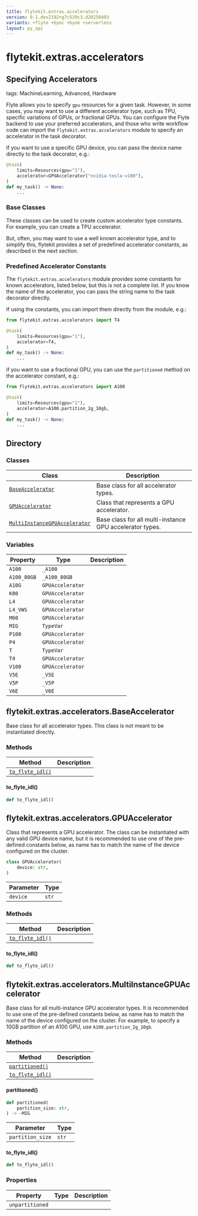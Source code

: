 ```yaml
---
title: flytekit.extras.accelerators
version: 0.1.dev2192+g7c539c3.d20250403
variants: +flyte +byoc +byok +serverless
layout: py_api
---
```


# flytekit.extras.accelerators


## Specifying Accelerators

tags: MachineLearning, Advanced, Hardware

Flyte allows you to specify `gpu` resources for a given task. However, in some cases, you may want to use a different
accelerator type, such as TPU, specific variations of GPUs, or fractional GPUs. You can configure the Flyte backend to
use your preferred accelerators, and those who write workflow code can import the `flytekit.extras.accelerators` module
to specify an accelerator in the task decorator.


If you want to use a specific GPU device, you can pass the device name directly to the task decorator, e.g.:

```python
@task(
    limits=Resources(gpu="1"),
    accelerator=GPUAccelerator("nvidia-tesla-v100"),
)
def my_task() -> None:
    ...
```

### Base Classes

These classes can be used to create custom accelerator type constants. For example, you can create a TPU accelerator.

But, often, you may want to use a well known accelerator type, and to simplify this, flytekit provides a set of
predefined accelerator constants, as described in the next section.


### Predefined Accelerator Constants


The `flytekit.extras.accelerators` module provides some constants for known accelerators, listed below, but this is not
a complete list. If you know the name of the accelerator, you can pass the string name to the task decorator directly.

If using the constants, you can import them directly from the module, e.g.:

```python
from flytekit.extras.accelerators import T4

@task(
    limits=Resources(gpu="1"),
    accelerator=T4,
)
def my_task() -> None:
    ...
```
if you want to use a fractional GPU, you can use the ``partitioned`` method on the accelerator constant, e.g.:

```python
from flytekit.extras.accelerators import A100

@task(
    limits=Resources(gpu="1"),
    accelerator=A100.partition_2g_10gb,
)
def my_task() -> None:
    ...
```


## Directory

### Classes

| Class | Description |
|-|-|
| [`BaseAccelerator`](.././flytekit.extras.accelerators#flytekitextrasacceleratorsbaseaccelerator) | Base class for all accelerator types. |
| [`GPUAccelerator`](.././flytekit.extras.accelerators#flytekitextrasacceleratorsgpuaccelerator) | Class that represents a GPU accelerator. |
| [`MultiInstanceGPUAccelerator`](.././flytekit.extras.accelerators#flytekitextrasacceleratorsmultiinstancegpuaccelerator) | Base class for all multi-instance GPU accelerator types. |

### Variables

| Property | Type | Description |
|-|-|-|
| `A100` | `_A100` |  |
| `A100_80GB` | `_A100_80GB` |  |
| `A10G` | `GPUAccelerator` |  |
| `K80` | `GPUAccelerator` |  |
| `L4` | `GPUAccelerator` |  |
| `L4_VWS` | `GPUAccelerator` |  |
| `M60` | `GPUAccelerator` |  |
| `MIG` | `TypeVar` |  |
| `P100` | `GPUAccelerator` |  |
| `P4` | `GPUAccelerator` |  |
| `T` | `TypeVar` |  |
| `T4` | `GPUAccelerator` |  |
| `V100` | `GPUAccelerator` |  |
| `V5E` | `_V5E` |  |
| `V5P` | `_V5P` |  |
| `V6E` | `_V6E` |  |

## flytekit.extras.accelerators.BaseAccelerator

Base class for all accelerator types. This class is not meant to be instantiated directly.


### Methods

| Method | Description |
|-|-|
| [`to_flyte_idl()`](#to_flyte_idl) |  |


#### to_flyte_idl()

```python
def to_flyte_idl()
```
## flytekit.extras.accelerators.GPUAccelerator

Class that represents a GPU accelerator. The class can be instantiated with any valid GPU device name, but
it is recommended to use one of the pre-defined constants below, as name has to match the name of the device
configured on the cluster.


```python
class GPUAccelerator(
    device: str,
)
```
| Parameter | Type |
|-|-|
| `device` | `str` |

### Methods

| Method | Description |
|-|-|
| [`to_flyte_idl()`](#to_flyte_idl) |  |


#### to_flyte_idl()

```python
def to_flyte_idl()
```
## flytekit.extras.accelerators.MultiInstanceGPUAccelerator

Base class for all multi-instance GPU accelerator types. It is recommended to use one of the pre-defined constants
below, as name has to match the name of the device configured on the cluster.
For example, to specify a 10GB partition of an A100 GPU, use ``A100.partition_2g_10gb``.


### Methods

| Method | Description |
|-|-|
| [`partitioned()`](#partitioned) |  |
| [`to_flyte_idl()`](#to_flyte_idl) |  |


#### partitioned()

```python
def partitioned(
    partition_size: str,
) -> ~MIG
```
| Parameter | Type |
|-|-|
| `partition_size` | `str` |

#### to_flyte_idl()

```python
def to_flyte_idl()
```
### Properties

| Property | Type | Description |
|-|-|-|
| `unpartitioned` |  |  |


